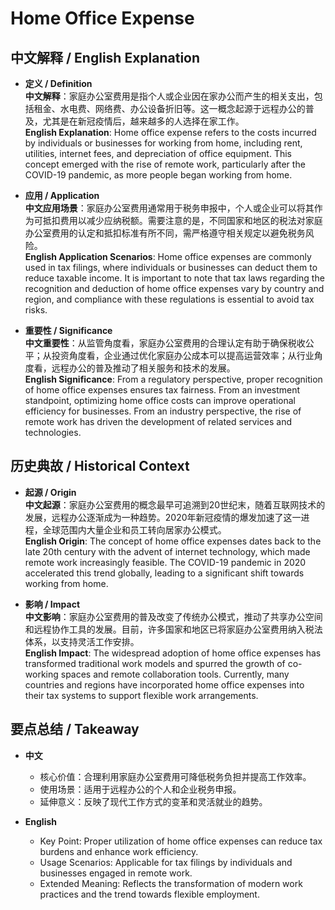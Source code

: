 # Home Office Expense

## 中文解释 / English Explanation

* **定义 / Definition**  
  **中文解释**：家庭办公室费用是指个人或企业因在家办公而产生的相关支出，包括租金、水电费、网络费、办公设备折旧等。这一概念起源于远程办公的普及，尤其是在新冠疫情后，越来越多的人选择在家工作。  
  **English Explanation**: Home office expense refers to the costs incurred by individuals or businesses for working from home, including rent, utilities, internet fees, and depreciation of office equipment. This concept emerged with the rise of remote work, particularly after the COVID-19 pandemic, as more people began working from home.

* **应用 / Application**  
  **中文应用场景**：家庭办公室费用通常用于税务申报中，个人或企业可以将其作为可抵扣费用以减少应纳税额。需要注意的是，不同国家和地区的税法对家庭办公室费用的认定和抵扣标准有所不同，需严格遵守相关规定以避免税务风险。  
  **English Application Scenarios**: Home office expenses are commonly used in tax filings, where individuals or businesses can deduct them to reduce taxable income. It is important to note that tax laws regarding the recognition and deduction of home office expenses vary by country and region, and compliance with these regulations is essential to avoid tax risks.

* **重要性 / Significance**  
  **中文重要性**：从监管角度看，家庭办公室费用的合理认定有助于确保税收公平；从投资角度看，企业通过优化家庭办公成本可以提高运营效率；从行业角度看，远程办公的普及推动了相关服务和技术的发展。  
  **English Significance**: From a regulatory perspective, proper recognition of home office expenses ensures tax fairness. From an investment standpoint, optimizing home office costs can improve operational efficiency for businesses. From an industry perspective, the rise of remote work has driven the development of related services and technologies.

## 历史典故 / Historical Context

* **起源 / Origin**  
  **中文起源**：家庭办公室费用的概念最早可追溯到20世纪末，随着互联网技术的发展，远程办公逐渐成为一种趋势。2020年新冠疫情的爆发加速了这一进程，全球范围内大量企业和员工转向居家办公模式。  
  **English Origin**: The concept of home office expenses dates back to the late 20th century with the advent of internet technology, which made remote work increasingly feasible. The COVID-19 pandemic in 2020 accelerated this trend globally, leading to a significant shift towards working from home.

* **影响 / Impact**  
  **中文影响**：家庭办公室费用的普及改变了传统办公模式，推动了共享办公空间和远程协作工具的发展。目前，许多国家和地区已将家庭办公室费用纳入税法体系，以支持灵活工作安排。  
  **English Impact**: The widespread adoption of home office expenses has transformed traditional work models and spurred the growth of co-working spaces and remote collaboration tools. Currently, many countries and regions have incorporated home office expenses into their tax systems to support flexible work arrangements.

## 要点总结 / Takeaway

* **中文**  
  - 核心价值：合理利用家庭办公室费用可降低税务负担并提高工作效率。  
  - 使用场景：适用于远程办公的个人和企业税务申报。  
  - 延伸意义：反映了现代工作方式的变革和灵活就业的趋势。

* **English**  
  - Key Point: Proper utilization of home office expenses can reduce tax burdens and enhance work efficiency.  
   - Usage Scenarios: Applicable for tax filings by individuals and businesses engaged in remote work.  
   - Extended Meaning: Reflects the transformation of modern work practices and the trend towards flexible employment.